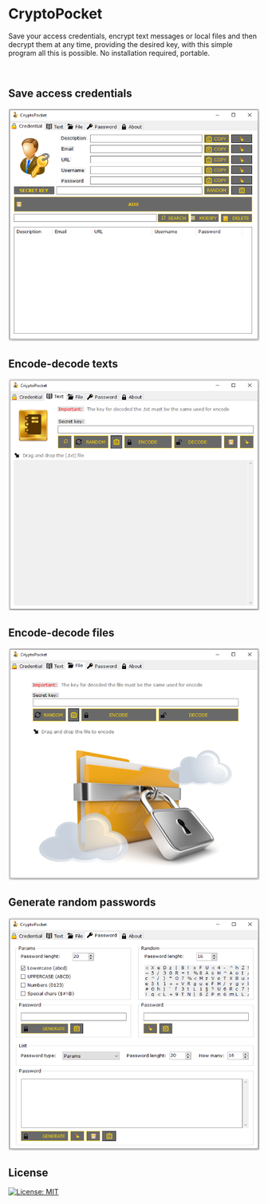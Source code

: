 # CryptoPocket

Save your access credentials, encrypt text messages or local files and then decrypt them at any time, providing the desired key, with this simple program all this is possible. No installation required, portable.

<br>

## Save access credentials

![img0](./img/CryptoPocket0.PNG)

## Encode-decode texts

![img1](./img/CryptoPocket1.PNG)

## Encode-decode files

![img2](./img/CryptoPocket2.PNG)

## Generate random passwords

![img3](./img/CryptoPocket3.PNG)

## License

[![License: MIT](https://img.shields.io/badge/License-MIT-blue.svg?style=for-the-badge&logo=AdGuard)](LICENSE)
